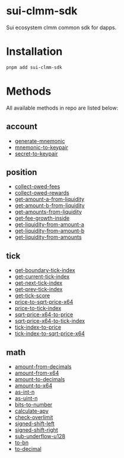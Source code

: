 # sui-clmm-sdk

Sui ecosystem clmm common sdk for dapps.

# Installation

```bash
pnpm add sui-clmm-sdk
```

# Methods

All available methods in repo are listed below:

<!-- methods start -->

## account

- [generate-mnemonic](src/account/generate-mnemonic.ts)
- [mnemonic-to-keypair](src/account/mnemonic-to-keypair.ts)
- [secret-to-keypair](src/account/secret-to-keypair.ts)

## position

- [collect-owed-fees](src/position/collect-owed-fees.ts)
- [collect-owed-rewards](src/position/collect-owed-rewards.ts)
- [get-amount-a-from-liquidity](src/position/get-amount-a-from-liquidity.ts)
- [get-amount-b-from-liquidity](src/position/get-amount-b-from-liquidity.ts)
- [get-amounts-from-liquidity](src/position/get-amounts-from-liquidity.ts)
- [get-fee-growth-inside](src/position/get-fee-growth-inside.ts)
- [get-liquidity-from-amount-a](src/position/get-liquidity-from-amount-a.ts)
- [get-liquidity-from-amount-b](src/position/get-liquidity-from-amount-b.ts)
- [get-liquidity-from-amounts](src/position/get-liquidity-from-amounts.ts)

## tick

- [get-boundary-tick-index](src/tick/get-boundary-tick-index.ts)
- [get-current-tick-index](src/tick/get-current-tick-index.ts)
- [get-next-tick-index](src/tick/get-next-tick-index.ts)
- [get-prev-tick-index](src/tick/get-prev-tick-index.ts)
- [get-tick-score](src/tick/get-tick-score.ts)
- [price-to-sqrt-price-x64](src/tick/price-to-sqrt-price-x64.ts)
- [price-to-tick-index](src/tick/price-to-tick-index.ts)
- [sqrt-price-x64-to-price](src/tick/sqrt-price-x64-to-price.ts)
- [sqrt-price-x64-to-tick-index](src/tick/sqrt-price-x64-to-tick-index.ts)
- [tick-index-to-price](src/tick/tick-index-to-price.ts)
- [tick-index-to-sqrt-price-x64](src/tick/tick-index-to-sqrt-price-x64.ts)

## math

- [amount-from-decimals](src/math/amount-from-decimals.ts)
- [amount-from-x64](src/math/amount-from-x64.ts)
- [amount-to-decimals](src/math/amount-to-decimals.ts)
- [amount-to-x64](src/math/amount-to-x64.ts)
- [as-int-n](src/math/as-int-n.ts)
- [as-uint-n](src/math/as-uint-n.ts)
- [bits-to-number](src/math/bits-to-number.ts)
- [calculate-apy](src/math/calculate-apy.ts)
- [check-overlimit](src/math/check-overlimit.ts)
- [signed-shift-left](src/math/signed-shift-left.ts)
- [signed-shift-right](src/math/signed-shift-right.ts)
- [sub-underflow-u128](src/math/sub-underflow-u128.ts)
- [to-bn](src/math/to-bn.ts)
- [to-decimal](src/math/to-decimal.ts)
<!-- methods end -->
